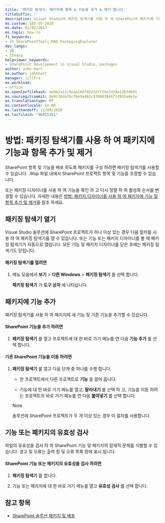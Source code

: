 ```yaml
---
title: '패키징 탐색기: 패키지에 항목 & 기능을 추가 & 제거 합니다.'
titleSuffix: ''
description: Visual Studio의 패키징 탐색기를 사용 하 여 SharePoint 패키지에 기능과 항목을 추가 하 고 제거 합니다.
ms.custom: SEO-VS-2020
ms.date: 02/02/2017
ms.topic: how-to
f1_keywords:
- VS.SharePointTools.RAD.PackagingExplorer
dev_langs:
- VB
- CSharp
helpviewer_keywords:
- SharePoint development in Visual Studio, packages
author: John-Hart
ms.author: johnhart
manager: jillfra
ms.workload:
- office
ms.openlocfilehash: ee9b2a12c9eaa168f0223dff29a3379a12b3d691
ms.sourcegitcommit: 8e9c38da7bcfbe9a461c378083846714933a0e1e
ms.translationtype: MT
ms.contentlocale: ko-KR
ms.lasthandoff: 12/09/2020
ms.locfileid: "96915351"
---
```

# <a name="how-to-add-and-remove-features-and-items-to-a-package-by-using-the-packaging-explorer"></a>방법: 패키징 탐색기를 사용 하 여 패키지에 기능과 항목 추가 및 제거
  SharePoint 항목 및 기능을 배포 하도록 패키지를 구성 하려면 패키징 탐색기를 사용할 수 있습니다. .Wsp 파일 내에서 SharePoint 프로젝트 항목 및 기능을 조정할 수 있습니다.

 또는 패키징 디자이너를 사용 하 여 기능을 확인 하 고 다시 정렬 하 여 활성화 순서를 변경할 수 있습니다. 자세한 내용은 [방법: 패키지 디자이너를 사용 하 여 패키지에 기능 및 항목 추가 및 제거](../sharepoint/how-to-add-and-remove-features-and-items-to-a-package-by-using-the-package-designer.md)를 참조 하세요.

## <a name="open-the-packaging-explorer"></a>패키징 탐색기 열기
 Visual Studio 솔루션에 SharePoint 프로젝트가 하나 이상 있는 경우 다음 절차를 사용 하 여 패키징 탐색기를 열 수 있습니다. 또는 기능 또는 패키지 디자이너를 볼 때 패키징 탐색기가 자동으로 열립니다. 모든 기능 및 패키지 디자이너를 닫은 후에는 패키징 탐색기도 닫힙니다.

#### <a name="to-open-the-packaging-explorer"></a>패키징 탐색기를 열려면

1. 메뉴 모음에서 **보기**  >  **다른 Windows**  >  **패키징 탐색기** 를 선택 합니다.

     **패키징 탐색기** 가 **도구 상자** 에 나타납니다.

## <a name="adding-a-feature-to-a-package"></a>패키지에 기능 추가
 패키징 탐색기를 사용 하 여 패키지에 새 기능 및 기존 기능을 추가할 수 있습니다.

#### <a name="to-add-a-sharepoint-feature"></a>SharePoint 기능을 추가 하려면

1. **패키징 탐색기** 를 열고 프로젝트에 대 한 바로 가기 메뉴를 연 다음 **기능 추가** 를 선택 합니다.

#### <a name="to-move-an-existing-sharepoint-feature"></a>기존 SharePoint 기능을 이동 하려면

1. **패키징 탐색기** 를 열고 다음 단계 중 하나를 수행 합니다.

    - 한 프로젝트에서 다른 프로젝트로 **기능** 을 끌어 옵니다.

    - 기능에 대 한 바로 가기 메뉴를 열고, **잘라내기** 를 선택 하 고, 기능을 이동 하려는 프로젝트의 바로 가기 메뉴를 연 다음 **붙여넣기** 를 선택 합니다.

    > [!NOTE]
    > 솔루션에 SharePoint 프로젝트가 두 개 이상 있는 경우 이 절차를 사용합니다.

## <a name="validate-a-feature-or-package"></a>기능 또는 패키지의 유효성 검사
 파일의 유효성을 검사 하 여 SharePoint 기능 및 패키지의 잠재적 문제를 식별할 수 있습니다. 경고 및 오류는 출력 창 및 오류 목록 창에 표시 됩니다.

#### <a name="to-validate-a-sharepoint-feature-or-package"></a>SharePoint 기능 또는 패키지의 유효성을 검사 하려면

1. **패키징 탐색기** 를 엽니다.

2. 기능 또는 패키지에 대 한 바로 가기 메뉴를 열고 **유효성 검사** 를 선택 합니다.

## <a name="see-also"></a>참고 항목
- [SharePoint 솔루션 패키지 및 배포](../sharepoint/packaging-and-deploying-sharepoint-solutions.md)
